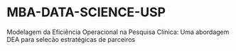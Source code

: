 # MBA-DATA-SCIENCE-USP
Modelagem da Eficiência Operacional na Pesquisa Clínica: Uma abordagem DEA para selecão estratégicas de parceiros
